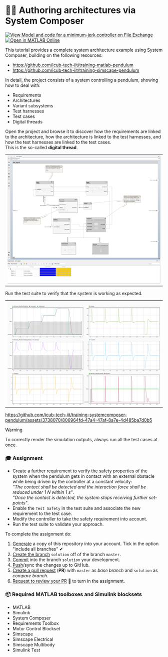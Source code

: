 👨‍🔬 Authoring architectures via System Composer
===============================================

[![View Model and code for a minimum-jerk controller on File Exchange](https://www.mathworks.com/matlabcentral/images/matlab-file-exchange.svg)](https://www.mathworks.com/matlabcentral/fileexchange/160351-authoring-a-digital-thread-in-system-composer)
[![Open in MATLAB Online](https://www.mathworks.com/images/responsive/global/open-in-matlab-online.svg)](https://matlab.mathworks.com/open/github/v1?repo=icub-tech-iit/training-systemcomposer-pendulum)

This tutorial provides a complete system architecture example using System Composer, building on the following resources:
- https://github.com/icub-tech-iit/training-matlab-pendulum
- https://github.com/icub-tech-iit/training-simscape-pendulum

In detail, the project consists of a system controlling a pendulum, showing how to deal with:
- Requirements
- Architectures
- Variant subsystems
- Test harnesses
- Test cases
- Digital threads

Open the project and browse it to discover how the requirements are linked to the architecture,
how the architecture is linked to the test harnesses, and how the test harnesses are linked to the test cases. <br>
This is the so-called **digital thread**.

|                                |
| :----------------------------: |
| ![](./assets/architecture.png) |

Run the test suite to verify that the system is working as expected.

|                        |
| :--------------------: |
| ![](./assets/test.png) |

https://github.com/icub-tech-iit/training-systemcomposer-pendulum/assets/3738070/806964fd-47a4-47af-8a7e-4d485ba7d0b5

> [!warning]
> To correctly render the simulation outputs, always run all the test cases at once.

### 🎓 Assignment
- Create a further requirement to verify the safety properties of the system when the pendulum gets
  in contact with an external obstacle while being driven by the controller at a constant velocity: <br>
  _"The contact shall be detected and the interaction force shall be reduced under $`1`$ $`\text{N}`$ within $`1`$ $`\text{s}`$"_. <br>
  _"Once the contact is detected, the system stops receiving further set-points"_.
- Enable the `Test Safety` in the test suite and associate the new requirement to the test case.
- Modify the controller to take the safety requirement into account.
- Run the test suite to validate your approach.

To complete the assignment do:
1. [Generate][1] a copy of this repository into your account. Tick in the option "include all branches" ✔
2. [Create the branch][2] `solution` off of the branch `master`.
3. [Commit][3] into the branch `solution` your development.
4. [Push][4]/sync the changes up to GitHub.
5. [Create a pull request][5] (**PR**) with `master` as _base branch_ and `solution` as _compare branch_.
6. [Request to review your PR][6] 👋 to turn in the assignment.

[1]: https://github.com/icub-tech-iit/training-systemcomposer-pendulum/generate
[2]: https://help.github.com/articles/creating-and-deleting-branches-within-your-repository
[3]: https://git-scm.com/docs/git-commit
[4]: https://help.github.com/articles/pushing-to-a-remote
[5]: https://help.github.com/articles/creating-a-pull-request
[6]: https://help.github.com/articles/requesting-a-pull-request-review

### 📦 Required MATLAB toolboxes and Simulink blocksets

- MATLAB
- Simulink
- System Composer
- Requirements Toolbox
- Motor Control Blockset
- Simscape
- Simscape Electrical
- Simscape Multibody
- Simulink Test
